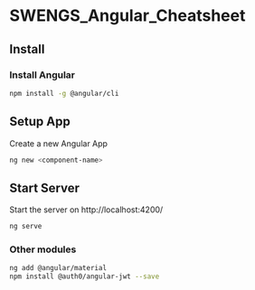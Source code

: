 # SWENGS_Angular_Cheatsheet

## Install

### Install Angular
````bash
npm install -g @angular/cli
````

## Setup App
Create a new Angular App
````bash
ng new <component-name>
````

## Start Server
Start the server on http://localhost:4200/
````bash
ng serve
````

### Other modules
````bash
ng add @angular/material
npm install @auth0/angular-jwt --save
````
